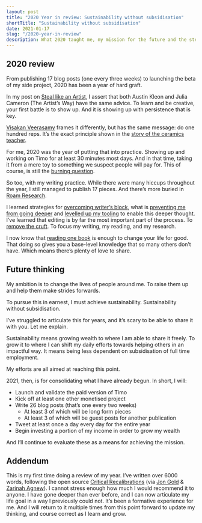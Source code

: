 ```yaml
---
layout: post
title: "2020 Year in review: Sustainability without subsidisation"
shortTitle: "Sustainability without subsidisation"
date: 2021-01-17
slug: "/2020-year-in-review"
description: What 2020 taught me, my mission for the future and the steps I'm going to take in 2021 to get there
---
```


## 2020 review

From publishing 17 blog posts (one every three weeks) to launching the beta of my side project, 2020 has been a year of hard graft.

In my post on <a href="https://rdjpalmer.com/steal-like-an-artist" target="_blank" rel="noopener noreferrer">Steal like an Artist</a>, I assert that both Austin Kleon and Julia Cameron (The Artist’s Way) have the same advice. To learn and be creative, your first battle is to show up. And it is showing up with persistence that is key.

<a href="https://twitter.com/search?q=reps%20from%3Avisakanv&src=recent_search_click" target="_blank" rel="noopener noreferrer">Visakan Veerasamy</a> frames it differently, but has the same message: do one hundred reps. It’s the exact principle shown in the <a href="https://excellentjourney.net/2015/03/04/art-fear-the-ceramics-class-and-quantity-before-quality/" target="_blank" rel="noopener noreferrer">story of the ceramics teacher</a>.

For me, 2020 was the year of putting that into practice. Showing up and working on Timo for at least 30 minutes most days. And in that time, taking it from a mere toy to something we suspect people will pay for. This of course, is still the <a href="https://rdjpalmer.com/killing-timo" target="_blank" rel="noopener noreferrer">burning question</a>.

So too, with my writing practice. While there were many hiccups throughout the year, I still managed to publish 17 pieces. And there’s more buried in <a href="https://roamresearch.com/" target="_blank" rel="noopener noreferrer">Roam Research</a>.

I learned strategies for <a href="https://rdjpalmer.com/sitting-at-a-blank-screen#overcoming-writers-block" target="_blank" rel="noopener noreferrer">overcoming writer’s block</a>, what is <a href="https://rdjpalmer.com/week-33-2020#on-writing" target="_blank" rel="noopener noreferrer">preventing me from going deeper</a> and <a href="https://rdjpalmer.com/tools-for-research" target="_blank" rel="noopener noreferrer">levelled up my tooling</a> to enable this deeper thought. I’ve learned that editing is by far the most important part of the process. To <a href="https://rdjpalmer.com/week-37-2020-weeds-in-your-reading-list" target="_blank" rel="noopener noreferrer">remove the cruft</a>. To focus my writing, my reading, and my research.

I now know that <a href="https://rdjpalmer.com/week-39-2020-observation-is-my-superpower#applying-my-observations" target="_blank" rel="noopener noreferrer">reading one book</a> is enough to change your life for good. That doing so gives you a base-level knowledge that so many others don’t have. Which means there’s plenty of love to share.

## Future thinking

My ambition is to change the lives of people around me. To raise them up and help them make strides forwards.

To pursue this in earnest, I must achieve sustainability. Sustainability without subsidisation.

I’ve struggled to articulate this for years, and it’s scary to be able to share it with you. Let me explain.

Sustainability means growing wealth to where I am able to share it freely. To grow it to where I can shift my daily efforts towards helping others in an impactful way. It means being less dependent on subsidisation of full time employment.

My efforts are all aimed at reaching this point.

2021, then, is for consolidating what I have already begun. In short, I will:

- Launch and validate the paid version of Timo
- Kick off at least one other monetised project
- Write 26 blog posts (that’s one every two weeks)
  - At least 3 of which will be long form pieces
  - At least 3 of which will be guest posts for another publication
- Tweet at least once a day every day for the entire year
- Begin investing a portion of my income in order to grow my wealth

And I’ll continue to evaluate these as a means for achieving the mission.

## Addendum

This is my first time doing a review of my year. I’ve written over 6000 words, following the open source <a href="https://docs.google.com/document/d/1iht7EHRCIjSgT1LerdugXH6-PpvrJk1Hpv-Hq9bYpmw/edit?pli=1#heading=h.dc004tjjb3df" target="_blank" rel="noopener noreferrer">Critical Recalibrations</a> (via <a href="https://twitter.com/rdjpalmer/status/1348237835124539392" target="_blank" rel="noopener noreferrer">Jon Gold</a> & <a href="https://twitter.com/zarinahagnew" target="_blank" rel="noopener noreferrer">Zarinah Agnew</a>). I cannot stress enough how much I would recommend it to anyone. I have gone deeper than ever before, and I can now articulate my life goal in a way I previously could not. It’s been a formative experience for me. And I will return to it multiple times from this point forward to update my thinking, and course correct as I learn and grow.
